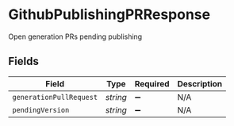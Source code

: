 # GithubPublishingPRResponse

Open generation PRs pending publishing


## Fields

| Field                   | Type                    | Required                | Description             |
| ----------------------- | ----------------------- | ----------------------- | ----------------------- |
| `generationPullRequest` | *string*                | :heavy_minus_sign:      | N/A                     |
| `pendingVersion`        | *string*                | :heavy_minus_sign:      | N/A                     |